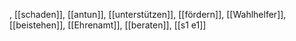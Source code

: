 , [[schaden]], [[antun]], [[unterstützen]], [[fördern]], [[Wahlhelfer]], [[beistehen]], [[Ehrenamt]], [[beraten]], [[s1 e1]]